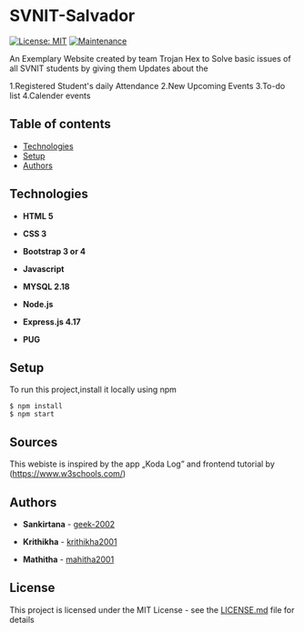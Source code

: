# SVNIT-Salvador

[![License: MIT](https://img.shields.io/badge/License-MIT-yellow.svg)](https://opensource.org/licenses/MIT)
[![Maintenance](https://img.shields.io/badge/Maintained%3F-yes-green.svg)](https://GitHub.com/Naereen/StrapDown.js/graphs/commit-activity)

An Exemplary Website created by team Trojan Hex to Solve basic issues of all SVNIT students by giving them Updates about the 

1.Registered Student's daily Attendance
2.New Upcoming Events
3.To-do list
4.Calender events

## Table of contents
* [Technologies](#technologies)
* [Setup](#setup)
* [Authors](#authors)

## Technologies
* **HTML 5**

* **CSS 3**

* **Bootstrap 3 or 4**

* **Javascript**

* **MYSQL 2.18**

* **Node.js**

* **Express.js 4.17**

* **PUG**


## Setup

To run this project,install it locally using npm

```
$ npm install
$ npm start
```

## Sources
This webiste is inspired by the app  „Koda Log”
and frontend tutorial by (https://www.w3schools.com/)

## Authors

* **Sankirtana**  - [geek-2002](https://github.com/geek-2002)

* **Krithikha**   - [krithikha2001](https://github.com/krithikha2001)

* **Mathitha**   - [mahitha2001](https://github.com/mahitha2001)


## License

This project is licensed under the MIT License - see the [LICENSE.md](LICENSE.md) file for details

